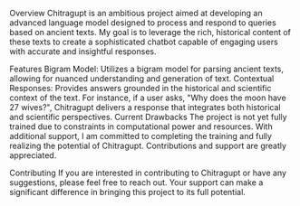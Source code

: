 Overview
Chitragupt is an ambitious project aimed at developing an advanced language model designed to process and respond to queries based on ancient texts. My goal is to leverage the rich, historical content of these texts to create a sophisticated chatbot capable of engaging users with accurate and insightful responses.

Features
Bigram Model: Utilizes a bigram model for parsing ancient texts, allowing for nuanced understanding and generation of text.
Contextual Responses: Provides answers grounded in the historical and scientific context of the text. For instance, if a user asks, "Why does the moon have 27 wives?", Chitragupt delivers a response that integrates both historical and scientific perspectives.
Current Drawbacks
The project is not yet fully trained due to constraints in computational power and resources. With additional support, I am committed to completing the training and fully realizing the potential of Chitragupt. Contributions and support are greatly appreciated.

Contributing
If you are interested in contributing to Chitragupt or have any suggestions, please feel free to reach out. Your support can make a significant difference in bringing this project to its full potential.
